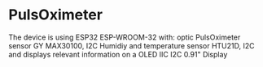 # PulsOximeter
The device is using ESP32 ESP-WROOM-32 with:
optic PulsOximeter sensor GY MAX30100, I2C
Humidiy and temperature sensor HTU21D, I2C
and displays relevant information on a OLED IIC I2C 0.91" Display
